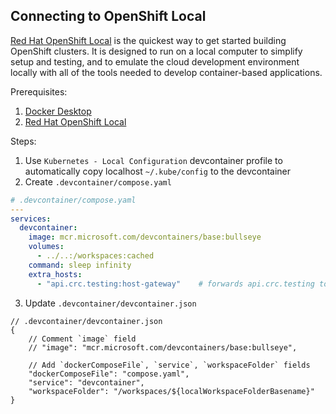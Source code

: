 
## Connecting to OpenShift Local

[Red Hat OpenShift Local](https://developers.redhat.com/products/openshift-local/overview) is the quickest way to get started building OpenShift clusters. It is designed to run on a local computer to simplify setup and testing, and to emulate the cloud development environment locally with all of the tools needed to develop container-based applications. 

Prerequisites:
1. [Docker Desktop](https://docs.docker.com/desktop/install/mac-install/)
2. [Red Hat OpenShift Local](https://developers.redhat.com/products/openshift-local/getting-started)

Steps:
1. Use `Kubernetes - Local Configuration` devcontainer profile to automatically copy localhost `~/.kube/config` to the devcontainer
2. Create `.devcontainer/compose.yaml`
```yaml
# .devcontainer/compose.yaml
---
services:
  devcontainer:
    image: mcr.microsoft.com/devcontainers/base:bullseye
    volumes:
      - ../..:/workspaces:cached
    command: sleep infinity
    extra_hosts:
      - "api.crc.testing:host-gateway"    # forwards api.crc.testing to docker host gateway
```
3. Update `.devcontainer/devcontainer.json`
```jsonc
// .devcontainer/devcontainer.json
{
	// Comment `image` field
	// "image": "mcr.microsoft.com/devcontainers/base:bullseye",

	// Add `dockerComposeFile`, `service`, `workspaceFolder` fields
	"dockerComposeFile": "compose.yaml",
	"service": "devcontainer",
	"workspaceFolder": "/workspaces/${localWorkspaceFolderBasename}"
}
```

